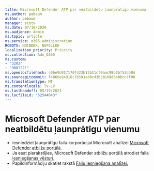 ```yaml
---
title: Microsoft Defender ATP par neatbildētu ļaunprātīgu vienumu
ms.author: pebaum
author: pebaum
manager: scotv
ms.date: 07/16/2020
ms.audience: Admin
ms.topic: article
ms.service: o365-administration
ROBOTS: NOINDEX, NOFOLLOW
localization_priority: Priority
ms.collection: Adm_O365
ms.custom:
- "3203"
- "9001221"
ms.openlocfilehash: c06e9b017170fd23b12b11cf0aac98b2bf53db0d
ms.sourcegitcommit: f4866e94918c7b591ad0cd3b58169d340bcc7f00
ms.translationtype: MT
ms.contentlocale: lv-LV
ms.lasthandoff: 05/19/2021
ms.locfileid: "52544043"
---
```

# <a name="microsoft-defender-atp-missed-a-malicious-item"></a>Microsoft Defender ATP par neatbildētu ļaunprātīgu vienumu

- Iesniedziet ļaunprātīgu failu korporācijai Microsoft analīzei [Microsoft Defender atbilžu portālā.](https://www.microsoft.com/wdsi/filesubmission/) 
- Ja esat pierakstījies, Microsoft Defender atbilžu portālā atrodiet faila [iesniegšanas vēsturi.](https://www.microsoft.com/wdsi/submissionhistory)
- Papildinformāciju skatiet rakstā [Failu iesniegšana analīzei.](/windows/security/threat-protection/intelligence/submission-guide)